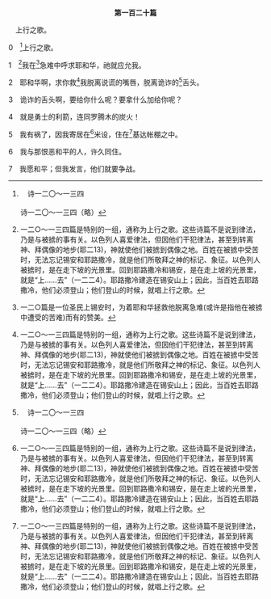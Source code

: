 <p style="text-align:center;font-weight:bold;">第一百二十篇</p>

<a name="0">

<span id="spsm">　上行之歌。

0　[^a]上行之歌。

[^a]:　诗一二〇～一三四<br><br>诗一二〇～一三四（略）

1　[^1]我在[^2]急难中呼求耶和华，祂就应允我。

[^1]:一二○～一三四篇是特别的一组，通称为上行之歌。这些诗篇不是说到律法，乃是与被掳的事有关。以色列人喜爱律法，但因他们干犯律法，甚至到转离神、拜偶像的地步(耶二13)，神就使他们被掳到偶像之地。百姓在被掳中受苦时，无法忘记锡安和耶路撒冷，就是他们所敬拜之神的标记、象征。以色列人被掳时，是在走下坡的光景里。回到耶路撒冷和锡安，是在走上坡的光景里，就是“上……去”（一二二4）。耶路撒冷建造在锡安山上；因此，当百姓去耶路撒冷，他们必须登山；他们登山的时候，就唱上行之歌。

[^2]:一二○篇是一位圣民上锡安时，为着耶和华拯救他脱离急难(或许是指他在被掳中遭受的苦难)而有的赞美。

2　耶和华啊，求你救[^1]我脱离说谎的嘴唇，脱离诡诈的[^a]舌头。

[^1]:直译，我的魂。6节者同。

[^a]:　诗十二3～4；七三8～9；雅三5<br><br>诗12:3　凡油滑的嘴唇，说夸大话的舌头，愿耶和华剪除；<br><br>诗12:4　他们曾说，我们必能以舌头得胜；我们的嘴唇是我们自己的；谁能作我们的主呢？<br><br>诗73:8　他们讥笑人，凭恶意说欺压人的话；他们说话高傲。<br><br>诗73:9　他们的口亵渎诸天，他们的舌毁谤全地。<br><br>雅3:5　舌头也是这样，虽是个小肢体，却能说夸大的话。看哪，多么小的火，能点着多么大的树林。

3　诡诈的舌头啊，要给你什么呢？要拿什么加给你呢？

4　就是勇士的利箭，连同罗腾木的炭火！

5　我有祸了，因我寄居在[^1]米设，住在[^1]基达帐棚之中。

[^1]:米设是在亚述极北之地，基达是在南方亚拉伯之地(赛二一13，16，结二七21)。二者也许是指诗人在亚述人入侵时被掳去的地方(王下十八11，代下三二1)。

6　我与那恨恶和平的人，许久同住。

7　我愿和平；但我发言，他们就要争战。
